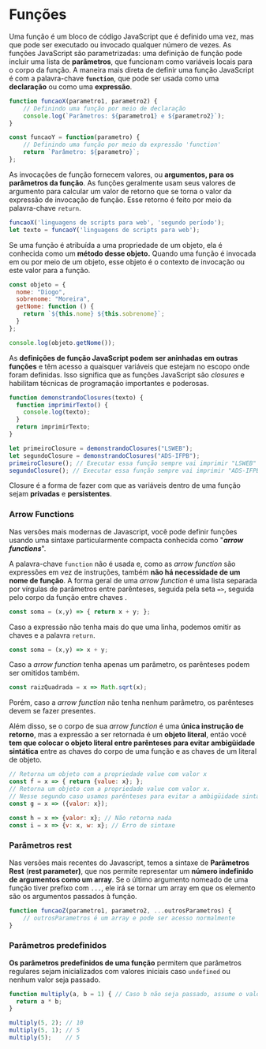 # Funções

Uma função é um bloco de código JavaScript que é definido uma vez, mas que pode ser executado ou invocado qualquer número de vezes. As funções JavaScript são parametrizadas: uma definição de função pode incluir uma lista de **parâmetros**, que funcionam como variáveis locais para o corpo da função. A maneira mais direta de definir uma função JavaScript é com a palavra-chave **`function`**, que pode ser usada como uma **declaração** ou como uma **expressão**.

```javascript
function funcaoX(parametro1, parametro2) {
    // Definindo uma função por meio de declaração
    console.log(`Parâmetros: ${parametro1} e ${parametro2}`);
}

const funcaoY = function(parametro) {
    // Definindo uma função por meio da expressão 'function'
    return `Parâmetro: ${parametro}`;
};
```

As invocações de função fornecem valores, ou **argumentos, para os parâmetros da função**. As funções geralmente usam seus valores de argumento para calcular um valor de retorno que se torna o valor da expressão de invocação de função. Esse retorno é feito por meio da palavra-chave `return`.

```javascript
funcaoX('linguagens de scripts para web', 'segundo período');
let texto = funcaoY('linguagens de scripts para web');
```

Se uma função é atribuída a uma propriedade de um objeto, ela é conhecida como um **método desse objeto.** Quando uma função é invocada em ou por meio de um objeto, esse objeto é o contexto de invocação ou este valor para a função.

```javascript
const objeto = {
  nome: "Diogo",
  sobrenome: "Moreira",
  getNome: function () {
    return `${this.nome} ${this.sobrenome}`;
  }
};

console.log(objeto.getNome());
```

As **definições de função JavaScript podem ser aninhadas em outras funções** e têm acesso a quaisquer variáveis que estejam no escopo onde foram definidas. Isso significa que as funções JavaScript são _closures_ e habilitam técnicas de programação importantes e poderosas.

```javascript
function demonstrandoClosures(texto) {
  function imprimirTexto() {
    console.log(texto);
  }
  return imprimirTexto;
}

let primeiroClosure = demonstrandoClosures("LSWEB"); 
let segundoClosure = demonstrandoClosures("ADS-IFPB");
primeiroClosure(); // Executar essa função sempre vai imprimir "LSWEB"
segundoClosure(); // Executar essa função sempre vai imprimir "ADS-IFPB"
```

Closure é a forma de fazer com que as variáveis dentro de uma função sejam **privadas** e **persistentes**.

### Arrow Functions

Nas versões mais modernas de Javascript, você pode definir funções usando uma sintaxe particularmente compacta conhecida como "_**arrow functions**_".&#x20;

A palavra-chave `function` não é usada e, como as _arrow function_ são expressões em vez de instruções, também **não há necessidade de um nome de função**. A forma geral de uma _arrow function_ é uma lista separada por vírgulas de parâmetros entre parênteses, seguida pela seta `=>`, seguida pelo corpo da função entre chaves .

```javascript
const soma = (x,y) => { return x + y; };
```

Caso a expressão não tenha mais do que uma linha, podemos omitir as chaves e a palavra `return`.

```javascript
const soma = (x,y) => x + y;
```

Caso a _arrow function_ tenha apenas um parâmetro, os parênteses podem ser omitidos também.

```javascript
const raizQuadrada = x => Math.sqrt(x);
```

Porém, caso a _arrow function_ não tenha nenhum parâmetro, os parênteses devem se fazer presentes.

Além disso, se o corpo de sua _arrow function_ é uma **única instrução de retorno**, mas a expressão a ser retornada é um **objeto literal**, então você **tem que colocar o objeto literal entre parênteses para evitar ambigüidade sintática** entre as chaves do corpo de uma função e as chaves de um literal de objeto.

```javascript
// Retorna um objeto com a propriedade value com valor x
const f = x => { return {value: x}; };
// Retorna um objeto com a propriedade value com valor x.
// Nesse segundo caso usamos parênteses para evitar a ambigüidade sintática
const g = x => ({valor: x});

const h = x => {valor: x}; // Não retorna nada
const i = x => {v: x, w: x}; // Erro de sintaxe
```

### Parâmetros rest

Nas versões mais recentes do Javascript, temos a sintaxe de **Parâmetros Rest** (**rest parameter)**, que nos permite representar um **número indefinido de argumentos como um array**. Se o último argumento nomeado de uma função tiver prefixo com  `...`, ele irá se tornar um array em que os elemento são os argumentos passados à função.

```javascript
function funcaoZ(parametro1, parametro2, ...outrosParametros) {
    // outrosParametros é um array e pode ser acesso normalmente
}
```

### Parâmetros predefinidos

**Os parâmetros predefinidos de uma função** permitem que parâmetros regulares sejam inicializados com valores iniciais caso `undefined` ou nenhum valor seja passado.

```javascript
function multiply(a, b = 1) { // Caso b não seja passado, assume o valor de 1
  return a * b;
}

multiply(5, 2); // 10
multiply(5, 1); // 5
multiply(5);    // 5
```
